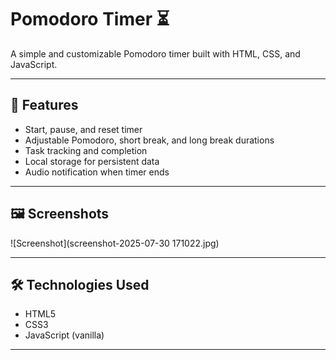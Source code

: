 # Pomodoro Timer ⏳

A simple and customizable Pomodoro timer built with HTML, CSS, and JavaScript.

---

## 🚀 Features

- Start, pause, and reset timer
- Adjustable Pomodoro, short break, and long break durations
- Task tracking and completion
- Local storage for persistent data
- Audio notification when timer ends

---

## 🖼️ Screenshots

![Screenshot](screenshot-2025-07-30 171022.jpg)

---

## 🛠️ Technologies Used

- HTML5
- CSS3
- JavaScript (vanilla)

---
